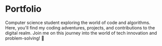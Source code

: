 # Portfolio
Computer science student exploring the world of code and algorithms. Here, you'll find my coding adventures, projects, and contributions to the digital realm. Join me on this journey into the world of tech innovation and problem-solving! 💫
